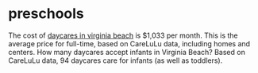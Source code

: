 # preschools
The cost of [daycares in virginia beach](https://rainbowpreschoolvabeach.com/) is $1,033 per month. This is the average price for full-time, based on CareLuLu data, including homes and centers. How many daycares accept infants in Virginia Beach? Based on CareLuLu data, 94 daycares care for infants (as well as toddlers).
